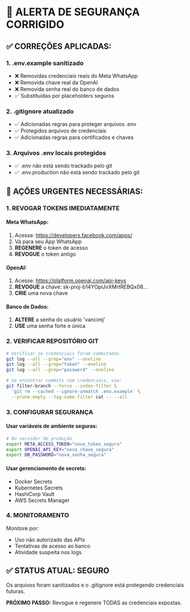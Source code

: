 # 🚨 ALERTA DE SEGURANÇA CORRIGIDO

## ✅ CORREÇÕES APLICADAS:

### 1. **.env.example sanitizado**
- ❌ Removidas credenciais reais do Meta WhatsApp
- ❌ Removida chave real da OpenAI  
- ❌ Removida senha real do banco de dados
- ✅ Substituídas por placeholders seguros

### 2. **.gitignore atualizado**
- ✅ Adicionadas regras para proteger arquivos .env
- ✅ Protegidos arquivos de credenciais
- ✅ Adicionadas regras para certificados e chaves

### 3. **Arquivos .env locais protegidos**
- ✅ .env não está sendo trackado pelo git
- ✅ .env.production não está sendo trackado pelo git

## 🚨 AÇÕES URGENTES NECESSÁRIAS:

### 1. **REVOGAR TOKENS IMEDIATAMENTE**

#### Meta WhatsApp:
1. Acesse: https://developers.facebook.com/apps/
2. Vá para seu App WhatsApp
3. **REGENERE** o token de acesso
4. **REVOGUE** o token antigo

#### OpenAI:
1. Acesse: https://platform.openai.com/api-keys
2. **REVOGUE** a chave: sk-proj-b14YOpiJvXMrtREBQx08...
3. **CRIE** uma nova chave

#### Banco de Dados:
1. **ALTERE** a senha do usuário 'vancimj'
2. **USE** uma senha forte e única

### 2. **VERIFICAR REPOSITÓRIO GIT**

```bash
# Verificar se credenciais foram commitadas
git log --all --grep="env" --oneline
git log --all --grep="token" --oneline
git log --all --grep="password" --oneline

# Se encontrar commits com credenciais, use:
git filter-branch --force --index-filter \
  'git rm --cached --ignore-unmatch .env.example' \
  --prune-empty --tag-name-filter cat -- --all
```

### 3. **CONFIGURAR SEGURANÇA**

#### Usar variáveis de ambiente seguras:
```bash
# No servidor de produção
export META_ACCESS_TOKEN="novo_token_seguro"
export OPENAI_API_KEY="nova_chave_segura"
export DB_PASSWORD="nova_senha_segura"
```

#### Usar gerenciamento de secrets:
- Docker Secrets
- Kubernetes Secrets  
- HashiCorp Vault
- AWS Secrets Manager

### 4. **MONITORAMENTO**

Monitore por:
- Uso não autorizado das APIs
- Tentativas de acesso ao banco
- Atividade suspeita nos logs

## ✅ STATUS ATUAL: SEGURO

Os arquivos foram sanitizados e o .gitignore está protegendo credenciais futuras.

**PRÓXIMO PASSO:** Revogue e regenere TODAS as credenciais expostas.
